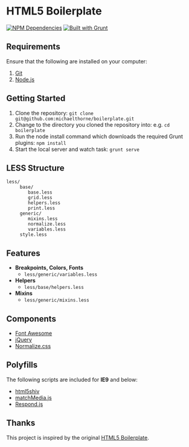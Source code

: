 HTML5 Boilerplate
=

[![NPM Dependencies](https://david-dm.org/michaelthorne/boilerplate.png)](https://david-dm.org)
[![Built with Grunt](https://cdn.gruntjs.com/builtwith.png)](http://gruntjs.com)

Requirements
-

Ensure that the following are installed on your computer:

1. [Git](http://git-scm.com)
2. [Node.js](http://nodejs.org)

Getting Started
-

1. Clone the repository: `git clone git@github.com:michaelthorne/boilerplate.git`
2. Change to the directory you cloned the repository into: e.g. `cd boilerplate`
3. Run the node install command which downloads the required Grunt plugins: `npm install`
4. Start the local server and watch task: `grunt serve`

LESS Structure
-
```
less/
     base/
        base.less
        grid.less
        helpers.less
        print.less
     generic/
        mixins.less
        normalize.less
        variables.less
     style.less
```

Features
-

- **Breakpoints, Colors, Fonts**
    - `less/generic/variables.less`
- **Helpers**
    - `less/base/helpers.less`
- **Mixins**
    - `less/generic/mixins.less`

Components
-

- [Font Awesome](http://fontawesome.io)
- [jQuery](http://jquery.com)
- [Normalize.css](http://necolas.github.io/normalize.css)

Polyfills
-

The following scripts are included for **IE9** and below:
- [html5shiv](https://github.com/aFarkas/html5shiv)
- [matchMedia.js](https://github.com/paulirish/matchMedia.js)
- [Respond.js](https://github.com/scottjehl/Respond)

Thanks
-

This project is inspired by the original [HTML5 Boilerplate](http://html5boilerplate.com).
